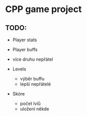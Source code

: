 # CPP game project



## TODO:


- Player stats
- Player buffs

- více druhu nepřátel

- Levels
  - výběr buffu
  - lepší nepřátelé

- Skóre
  - počet lvlů
  - uložení někde
